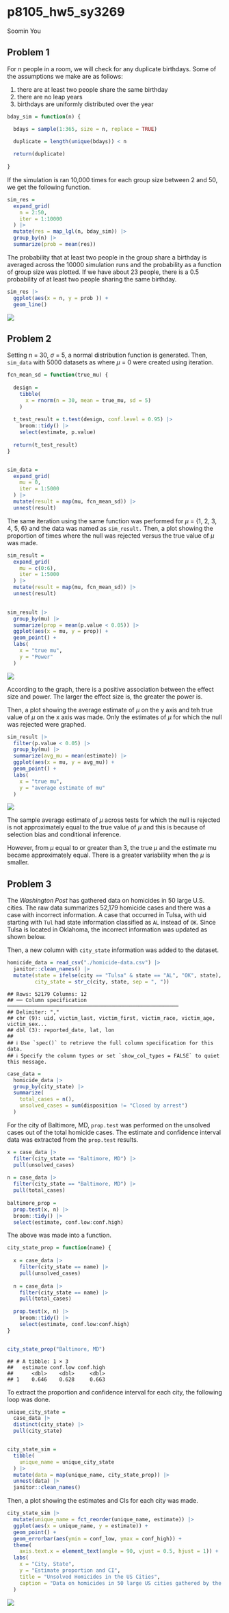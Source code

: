 p8105_hw5_sy3269
================
Soomin You

## Problem 1

For n people in a room, we will check for any duplicate birthdays. Some
of the assumptions we make are as follows:

1)  there are at least two people share the same birthday
2)  there are no leap years
3)  birthdays are uniformly distributed over the year

``` r
bday_sim = function(n) {

  bdays = sample(1:365, size = n, replace = TRUE)
  
  duplicate = length(unique(bdays)) < n

  return(duplicate)
  
}
```

If the simulation is ran 10,000 times for each group size between 2 and
50, we get the following function.

``` r
sim_res = 
  expand_grid(
    n = 2:50,
    iter = 1:10000
  ) |> 
  mutate(res = map_lgl(n, bday_sim)) |> 
  group_by(n) |> 
  summarize(prob = mean(res))
```

The probability that at least two people in the group share a birthday
is averaged across the 10000 simulation runs and the probability as a
function of group size was plotted. If we have about 23 people, there is
a 0.5 probability of at least two people sharing the same birthday.

``` r
sim_res |> 
  ggplot(aes(x = n, y = prob )) + 
  geom_line()
```

![](p8105_hw5_sy3269_files/figure-gfm/unnamed-chunk-3-1.png)<!-- -->

## Problem 2

Setting n = 30, $\sigma$ = 5, a normal distribution function is
generated. Then, `sim_data` with 5000 datasets as where $\mu$ = 0 were
created using iteration.

``` r
fcn_mean_sd = function(true_mu) {
  
  design = 
    tibble(
      x = rnorm(n = 30, mean = true_mu, sd = 5)
    )
  
  t_test_result = t.test(design, conf.level = 0.95) |>
    broom::tidy() |>
    select(estimate, p.value)
  
  return(t_test_result)
}


sim_data = 
  expand_grid(
    mu = 0,
    iter = 1:5000
  ) |>
  mutate(result = map(mu, fcn_mean_sd)) |>
  unnest(result) 
```

The same iteration using the same function was performed for $\mu$ = {1,
2, 3, 4, 5, 6} and the data was named as `sim_result.` Then, a plot
showing the proportion of times where the null was rejected versus the
true value of $\mu$ was made.

``` r
sim_result = 
  expand_grid(
    mu = c(0:6),
    iter = 1:5000
  ) |>
  mutate(result = map(mu, fcn_mean_sd)) |>
  unnest(result) 
  

sim_result |>
  group_by(mu) |>
  summarize(prop = mean(p.value < 0.05)) |>
  ggplot(aes(x = mu, y = prop)) +
  geom_point() +
  labs(
    x = "true mu", 
    y = "Power"
  )
```

![](p8105_hw5_sy3269_files/figure-gfm/unnamed-chunk-5-1.png)<!-- -->

According to the graph, there is a positive association between the
effect size and power. The larger the effect size is, the greater the
power is.

Then, a plot showing the average estimate of $\mu$ on the y axis and teh
true value of $\mu$ on the x axis was made. Only the estimates of $\mu$
for which the null was rejected were graphed.

``` r
sim_result |>
  filter(p.value < 0.05) |>
  group_by(mu) |> 
  summarize(avg_mu = mean(estimate)) |>
  ggplot(aes(x = mu, y = avg_mu)) +
  geom_point() +
  labs(
    x = "true mu", 
    y = "average estimate of mu"
  )
```

![](p8105_hw5_sy3269_files/figure-gfm/unnamed-chunk-6-1.png)<!-- -->

The sample average estimate of $\mu$ across tests for which the null is
rejected is not approximately equal to the true value of $\mu$ and this
is because of selection bias and conditional inference.

However, from $\mu$ equal to or greater than 3, the true $\mu$ and the
estimate mu became approximately equal. There is a greater variability
when the $\mu$ is smaller.

## Problem 3

The *Washington Post* has gathered data on homicides in 50 large U.S.
cities. The raw data summarizes 52,179 homicide cases and there was a
case with incorrect information. A case that occurred in Tulsa, with uid
starting with `Tul` had state information classified as `AL` instead of
`OK`. Since Tulsa is located in Oklahoma, the incorrect information was
updated as shown below.

Then, a new column with `city_state` information was added to the
dataset.

``` r
homicide_data = read_csv("./homicide-data.csv") |>
  janitor::clean_names() |>
  mutate(state = ifelse(city == "Tulsa" & state == "AL", "OK", state),
         city_state = str_c(city, state, sep = ", "))
```

    ## Rows: 52179 Columns: 12
    ## ── Column specification ────────────────────────────────────────────────────────
    ## Delimiter: ","
    ## chr (9): uid, victim_last, victim_first, victim_race, victim_age, victim_sex...
    ## dbl (3): reported_date, lat, lon
    ## 
    ## ℹ Use `spec()` to retrieve the full column specification for this data.
    ## ℹ Specify the column types or set `show_col_types = FALSE` to quiet this message.

``` r
case_data = 
  homicide_data |>
  group_by(city_state) |>
  summarize(
    total_cases = n(), 
    unsolved_cases = sum(disposition != "Closed by arrest")
  ) 
```

For the city of Baltimore, MD, `prop.test` was performed on the unsolved
cases out of the total homicide cases. The estimate and confidence
interval data was extracted from the `prop.test` results.

``` r
x = case_data |>
  filter(city_state == "Baltimore, MD") |>
  pull(unsolved_cases) 
  
n = case_data |>
  filter(city_state == "Baltimore, MD") |>
  pull(total_cases)
  
baltimore_prop = 
  prop.test(x, n) |>
  broom::tidy() |>
  select(estimate, conf.low:conf.high)
```

The above was made into a function.

``` r
city_state_prop = function(name) {
  
  x = case_data |>
    filter(city_state == name) |>
    pull(unsolved_cases) 
  
  n = case_data |>
    filter(city_state == name) |>
    pull(total_cases)
  
  prop.test(x, n) |>
    broom::tidy() |>
    select(estimate, conf.low:conf.high)
}


city_state_prop("Baltimore, MD")
```

    ## # A tibble: 1 × 3
    ##   estimate conf.low conf.high
    ##      <dbl>    <dbl>     <dbl>
    ## 1    0.646    0.628     0.663

To extract the proportion and confidence interval for each city, the
following loop was done.

``` r
unique_city_state = 
  case_data |>
  distinct(city_state) |>
  pull(city_state)


city_state_sim = 
  tibble(
    unique_name = unique_city_state
  ) |>
  mutate(data = map(unique_name, city_state_prop)) |>
  unnest(data) |>
  janitor::clean_names()
```

Then, a plot showing the estimates and CIs for each city was made.

``` r
city_state_sim |>
  mutate(unique_name = fct_reorder(unique_name, estimate)) |>
  ggplot(aes(x = unique_name, y = estimate)) + 
  geom_point() + 
  geom_errorbar(aes(ymin = conf_low, ymax = conf_high)) +
  theme(
    axis.text.x = element_text(angle = 90, vjust = 0.5, hjust = 1)) +
  labs(
    x = "City, State", 
    y = "Estimate proportion and CI", 
    title = "Unsolved Homicides in the US Cities", 
    caption = "Data on homicides in 50 large US cities gathered by the Washington Post was used."
  )
```

![](p8105_hw5_sy3269_files/figure-gfm/unnamed-chunk-11-1.png)<!-- -->
